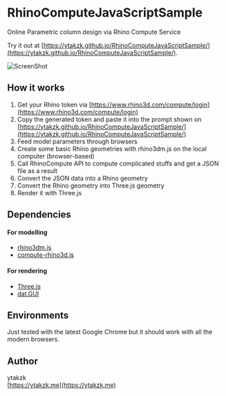 # RhinoComputeJavaScriptSample
Online Parametric column design via Rhino Compute Service

Try it out at [https://ytakzk.github.io/RhinoComputeJavaScriptSample/](https://ytakzk.github.io/RhinoComputeJavaScriptSample/).

![ScreenShot](https://github.com/ytakzk/RhinoComputeJavaScriptSample/raw/master/screenshot.png)

## How it works

1. Get your Rhino token via [https://www.rhino3d.com/compute/login](https://www.rhino3d.com/compute/login)
1. Copy the generated token and paste it into the prompt shown on [https://ytakzk.github.io/RhinoComputeJavaScriptSample/](https://ytakzk.github.io/RhinoComputeJavaScriptSample/)
1. Feed model parameters through browsers
1. Create some basic Rhino geometries with rhino3dm.js on the local computer (browser-based)
1. Call RhinoCompute API to compute complicated stuffs and get a JSON file as a result
1. Convert the JSON data into a Rhino geometry
1. Convert the Rhino geometry into Three.js geometry
1. Render it with Three.js

## Dependencies

#### For modelling
* [rhino3dm.js](https://github.com/mcneel/rhino3dm/blob/master/RHINO3DM.JS.md)
* [compute-rhino3d.js](https://developer.rhino3d.com/guides/rhinocommon/compute/compute-javascript-getting-started/)

#### For rendering

* [Three.js](https://threejs.org/)
* [dat.GUI](https://github.com/dataarts/dat.gui)

## Environments

Just tested with the latest Google Chrome but it should work with all the modern browsers.

## Author
ytakzk  
 [https://ytakzk.me](https://ytakzk.me)
